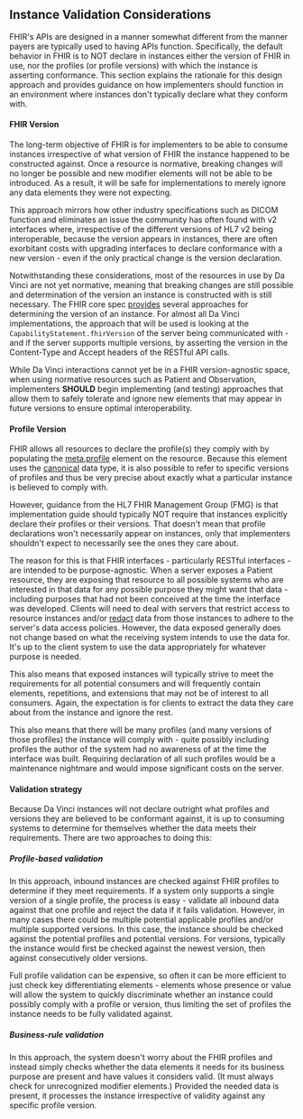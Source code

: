 <div class="new-content" markdown="1">

## Instance Validation Considerations

FHIR's APIs are designed in a manner somewhat different from the manner payers are typically used to having APIs function.  Specifically, the default behavior in FHIR is to NOT declare in instances either the version of FHIR in use, nor the profiles (or profile versions) with which the instance is asserting conformance.  This section explains the rationale for this design approach and provides guidance on how implementers should function in an environment where instances don't typically declare what they conform with.

#### FHIR Version
The long-term objective of FHIR is for implementers to be able to consume instances irrespective of what version of FHIR the instance happened to be constructed against.  Once a resource is normative, breaking changes will no longer be possible and new modifier elements will not be able to be introduced.  As a result, it will be safe for implementations to merely ignore any data elements they were not expecting.

This approach mirrors how other industry specifications such as DICOM function and eliminates an issue the community has often found with v2 interfaces where, irrespective of the different versions of HL7 v2 being interoperable, because the version appears in instances, there are often exorbitant costs with upgrading interfaces to declare conformance with a new version - even if the only practical change is the version declaration.

Notwithstanding these considerations, most of the resources in use by Da Vinci are not yet normative, meaning that breaking changes are still possible and determination of the version an instance is constructed with is still necessary.  The FHIR core spec [provides]({{site.data.fhir.path}}versioning.html) several approaches for determining the version of an instance.  For almost all Da Vinci implementations, the approach that will be used is looking at the ``CapabilityStatement.fhirVersion`` of the server being communicated with - and if the server supports multiple versions, by asserting the version in the Content-Type and Accept headers of the RESTful API calls.

While Da Vinci interactions cannot yet be in a FHIR version-agnostic space, when using normative resources such as Patient and Observation, implementers **SHOULD** begin implementing (and testing) approaches that allow them to safely tolerate and ignore new elements that may appear in future versions to ensure optimal interoperability.

#### Profile Version
FHIR allows all resources to declare the profile(s) they comply with by populating the [meta.profile]({{site.data.fhir.path}}resource.html#Meta) element on the resource.  Because this element uses the [canonical]({{site.data.fhir.path}}references.html#canonical) data type, it is also possible to refer to specific versions of profiles and thus be very precise about exactly what a particular instance is believed to comply with.

However, guidance from the HL7 FHIR Management Group (FMG) is that implementation guide should typically NOT require that instances explicitly declare their profiles or their versions.  That doesn't mean that profile declarations won't necessarily appear on instances, only that implementers shouldn't expect to necessarily see the ones they care about.

The reason for this is that FHIR interfaces - particularly RESTful interfaces - are intended to be purpose-agnostic.  When a server exposes a Patient resource, they are exposing that resource to all possible systems who are interested in that data for any possible purpose they might want that data - including purposes that had not been conceived at the time the interface was developed.  Clients will need to deal with servers that restrict access to resource instances and/or [redact]({{site.data.fhir.path}}valueset-security-labels.html#http---terminology.hl7.org-CodeSystem-v3-ObservationValue-REDACTED) data from those instances to adhere to the server's data access policies.  However, the data exposed generally does not change based on what the receiving system intends to use the data for.  It's up to the client system to use the data appropriately for whatever purpose is needed.

This also means that exposed instances will typically strive to meet the requirements for all potential consumers and will frequently contain elements, repetitions, and extensions that may not be of interest to all consumers.  Again, the expectation is for clients to extract the data they care about from the instance and ignore the rest.

This also means that there will be many profiles (and many versions of those profiles) the instance will comply with - quite possibly including profiles the author of the system had no awareness of at the time the interface was built.  Requiring declaration of all such profiles would be a maintenance nightmare and would impose significant costs on the server.

#### Validation strategy
Because Da Vinci instances will not declare outright what profiles and versions they are believed to be conformant against, it is up to consuming systems to determine for themselves whether the data meets their requirements.  There are two approaches to doing this:

##### Profile-based validation
In this approach, inbound instances are checked against FHIR profiles to determine if they meet requirements.  If a system only supports a single version of a single profile, the process is easy - validate all inbound data against that one profile and reject the data if it fails validation.  However, in many cases there could be multiple potential applicable profiles and/or multiple supported versions.  In this case, the instance should be checked against the potential profiles and potential versions.  For versions, typically the instance would first be checked against the newest version, then against consecutively older versions.

Full profile validation can be expensive, so often it can be more efficient to just check key differentiating elements - elements whose presence or value will allow the system to quickly discriminate whether an instance could possibly comply with a profile or version, thus limiting the set of profiles the instance needs to be fully validated against.

##### Business-rule validation
In this approach, the system doesn't worry about the FHIR profiles and instead simply checks whether the data elements it needs for its business purpose are present and have values it considers valid.  (It must always check for unrecognized modifier elements.)  Provided the needed data is present, it processes the instance irrespective of validity against any specific profile version.

</div>